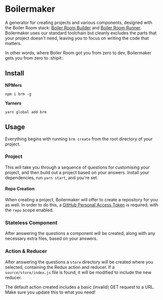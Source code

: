 # Boilermaker

A generator for creating projects and various components, designed with the Boiler Room stack: [Boiler Room Builder](https://github.com/everydayhero/boiler-room-builder) and [Boiler Room Runner](https://github.com/everydayhero/boiler-room-runner). Boilermaker uses our standard toolchain but cleanly excludes the parts that your project doesn't need, leaving you to focus on writing the code that matters.

In other words, where Boiler Room got you from zero to dev, Boilermaker gets you
from zero to :shipit:.

## Install

**NPMers**

```shell
npm i brm -g
```

**Yarners**

```shell
yarn global add brm
```

## Usage

Everything begins with running `brm create` from the root directory of your project.

### Project

This will take you through a sequence of questions for customising your project, and then build out a project based on your answers. Install your dependencies, run `yarn start`, and you're set.

#### Repo Creation

When creating a project, Boilermaker will offer to create a repository for you as well. In order to do this, a [GitHub Personal Access Token](https://github.com/settings/tokens/new) is required, with the `repo` scope enabled.

### Stateless Component

After answering the questions a component will be created, along with any necessary extra files, based on your answers.

### Action & Reducer

After answering the questions a `store` directory will be created where you selected, containing the Redux action and reducer. If a `source/store/index.js` file is found, it will be modified to include the new reducer.

The default action created includes a basic (invalid) GET request to a URL. Make sure you update this to what you need!
